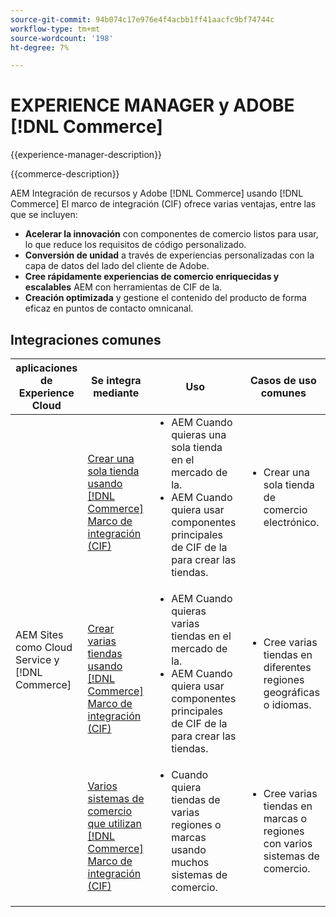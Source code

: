 ```yaml
---
source-git-commit: 94b074c17e976e4f4acbb1ff41aacfc9bf74744c
workflow-type: tm+mt
source-wordcount: '198'
ht-degree: 7%

---
```



# EXPERIENCE MANAGER y ADOBE [!DNL Commerce]

{{experience-manager-description}}

{{commerce-description}}

AEM Integración de recursos y Adobe [!DNL Commerce] usando [!DNL Commerce] El marco de integración (CIF) ofrece varias ventajas, entre las que se incluyen:

+ **Acelerar la innovación** con componentes de comercio listos para usar, lo que reduce los requisitos de código personalizado.
+ **Conversión de unidad** a través de experiencias personalizadas con la capa de datos del lado del cliente de Adobe.
+ **Cree rápidamente experiencias de comercio enriquecidas y escalables** AEM con herramientas de CIF de la.
+ **Creación optimizada** y gestione el contenido del producto de forma eficaz en puntos de contacto omnicanal.

## Integraciones comunes

<table>
    <thead>
        <tr>
            <th>aplicaciones de Experience Cloud</th>
            <th>Se integra mediante</th>
            <th>Uso</th>
            <th>Casos de uso comunes</th>
        </tr>
    </thead>
    <tbody>
        <tr>
            <td rowspan="3">AEM Sites como Cloud Service y [!DNL Commerce]</td>
            <td><a href="https://experienceleague.adobe.com/docs/experience-manager-cloud-service/content/content-and-commerce/storefront/getting-started.html" target="_blank" rel="noreferrer">Crear una sola tienda usando [!DNL Commerce] Marco de integración (CIF)</a></td>
            <td>
                <ul style="margin-top: 0;">
                    <li>AEM Cuando quieras una sola tienda en el mercado de la.</li>
                    <li>AEM Cuando quiera usar componentes principales de CIF de la para crear las tiendas.</li>
                </ul>
            </td>
            <td>
                <ul style="margin-top: 0;">
                    <li>
                        Crear una sola tienda de comercio electrónico.
                    </li>
                </ul>
            </td>
        </tr>
        <tr>
            <td><a href="https://experienceleague.adobe.com/docs/experience-manager-cloud-service/content/content-and-commerce/storefront/administering/multi-store-setup.html" target="_blank" rel="noreferrer">Crear varias tiendas usando [!DNL Commerce] Marco de integración (CIF)</a></td>
            <td>
                <ul style="margin-top: 0;">
                    <li>AEM Cuando quieras varias tiendas en el mercado de la.</li>
                    <li>AEM Cuando quiera usar componentes principales de CIF de la para crear las tiendas.</li>
                </ul>
            </td>
            <td>
                <ul style="margin-top: 0;">
                    <li>Cree varias tiendas en diferentes regiones geográficas o idiomas.</li>
                </ul>
            </td>
        </tr>
        <tr>
            <td><a href="https://experienceleague.adobe.com/docs/experience-manager-cloud-service/content/content-and-commerce/storefront/administering/multiple-commerce-systems-setup.html?lang=es" target="_blank" rel="noreferrer">Varios sistemas de comercio que utilizan [!DNL Commerce] Marco de integración (CIF)</a></td>
            <td>
                <ul style="margin-top: 0;"><li>Cuando quiera tiendas de varias regiones o marcas usando muchos sistemas de comercio.</li></ul>
            </td>
            <td>
                <ul style="margin-top: 0;"><li>Cree varias tiendas en marcas o regiones con varios sistemas de comercio.</li></ul>
            </td>
        </tr>
    </tbody>          
</table>

